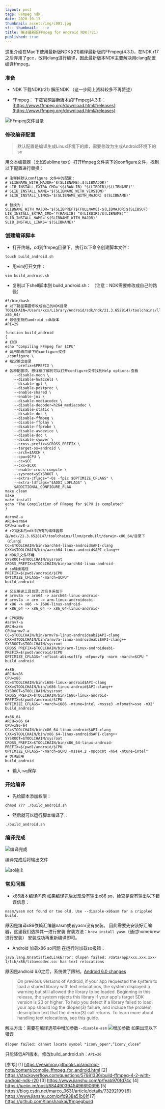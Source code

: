 ```yaml
---
layout: post
tags: FFmpeg ndk
date: 2020-10-13
thumbnail: assets/img/c001.jpg
<!-- thumbnail:  -->
title: 编译最新版FFmpeg for Android NDK(r21)
published: true
---
```


这里介绍在Mac下使用最新版NDK(r21)编译最新版的FFmpeg(4.3.1)，在NDK r17之后弃用了gcc，改用clang进行编译，因此最新版本NDK主要解决用clang配置编译ffmpeg。

<!--more-->

### 准备
- NDK
下载NDK(r21)
解压NDK
（这一步网上资料较多不再赘述）

- FFmpeg：
下载官网最新版本的FFmpeg(4.3.1)：[https://www.ffmpeg.org/download.html#releases](https://www.ffmpeg.org/download.html#releases)

![FFmpeg文件目录](https://upload-images.jianshu.io/upload_images/11201276-504346ea272e9473.png?imageMogr2/auto-orient/strip%7CimageView2/2/w/840)

### 修改编译配置
> 默认配置是编译生成Linux环境下的库，需要修改为生成Android环境下的so

用文本编辑器（比如Sublime text）打开ffmpeg文件夹下的configure文件，找到以下配置进行替换：
```
# 注释掉默认configure 文件中的配置：
# SLIBNAME_WITH_MAJOR='$(SLIBNAME).$(LIBMAJOR)'
# LIB_INSTALL_EXTRA_CMD='$$(RANLIB) "$(LIBDIR)/$(LIBNAME)"'
# SLIB_INSTALL_NAME='$(SLIBNAME_WITH_VERSION)'
# SLIB_INSTALL_LINKS='$(SLIBNAME_WITH_MAJOR) $(SLIBNAME)'

# 替换为：
SLIBNAME_WITH_MAJOR='$(SLIBPREF)$(FULLNAME)-$(LIBMAJOR)$(SLIBSUF)'
LIB_INSTALL_EXTRA_CMD='?(RANLIB) "$(LIBDIR)/$(LIBNAME)"'
SLIB_INSTALL_NAME='$(SLIBNAME_WITH_MAJOR)'
SLIB_INSTALL_LINKS='$(SLIBNAME)'
```
### 创建编译脚本
- 打开终端，cd到ffmpeg目录下，执行以下命令创建脚本文件：
```
touch build_android.sh
```
- 用vim打开文件：
```
vim build_android.sh
```

- 复制以下shell脚本到 build_android.sh：
（注意：NDK需要修改成自己的路径）
```
#!/bin/bash
# 以下路径需要修改成自己的NDK目录
TOOLCHAIN=/Users/xxx/Library/Android/sdk/ndk/21.3.6528147/toolchains/llvm/prebuilt/darwin-x86_64/
# 最低支持的android sdk版本
API=29

function build_android
{
# 打印
echo "Compiling FFmpeg for $CPU"
# 调用同级目录下的configure文件
./configure \
# 指定输出目录
    --prefix=$PREFIX \
# 各种配置项，想详细了解的可以打开configure文件找到Help options:查看
    --disable-neon \
    --disable-hwaccels \
    --disable-gpl \
    --disable-postproc \
    --enable-shared \
    --enable-jni \
    --disable-mediacodec \
    --disable-decoder=h264_mediacodec \
    --disable-static \
    --disable-doc \
    --disable-ffmpeg \
    --disable-ffplay \
    --disable-ffprobe \
    --disable-avdevice \
    --disable-doc \
    --disable-symver \
    --cross-prefix=$CROSS_PREFIX \
    --target-os=android \
    --arch=$ARCH \
    --cpu=$CPU \
    --cc=$CC
    --cxx=$CXX
    --enable-cross-compile \
    --sysroot=$SYSROOT \
    --extra-cflags="-Os -fpic $OPTIMIZE_CFLAGS" \
    --extra-ldflags="$ADDI_LDFLAGS" \
    $ADDITIONAL_CONFIGURE_FLAG
make clean
make
make install
echo "The Compilation of FFmpeg for $CPU is completed"
}

#armv8-a
ARCH=arm64
CPU=armv8-a
# r21版本的ndk中所有的编译器都在/ndk/21.3.6528147/toolchains/llvm/prebuilt/darwin-x86_64/目录下（clang）
CC=$TOOLCHAIN/bin/aarch64-linux-android$API-clang
CXX=$TOOLCHAIN/bin/aarch64-linux-android$API-clang++
# NDK头文件环境
SYSROOT=$TOOLCHAIN/sysroot
CROSS_PREFIX=$TOOLCHAIN/bin/aarch64-linux-android-
# so输出路径
PREFIX=$(pwd)/android/$CPU
OPTIMIZE_CFLAGS="-march=$CPU"
build_android

# 交叉编译工具目录,对应关系如下
# armv8a -> arm64 -> aarch64-linux-android-
# armv7a -> arm -> arm-linux-androideabi-
# x86 -> x86 -> i686-linux-android-
# x86_64 -> x86_64 -> x86_64-linux-android-

# CPU架构
#armv7-a
ARCH=arm
CPU=armv7-a
CC=$TOOLCHAIN/bin/armv7a-linux-androideabi$API-clang
CXX=$TOOLCHAIN/bin/armv7a-linux-androideabi$API-clang++
SYSROOT=$TOOLCHAIN/sysroot
CROSS_PREFIX=$TOOLCHAIN/bin/arm-linux-androideabi-
PREFIX=$(pwd)/android/$CPU
OPTIMIZE_CFLAGS="-mfloat-abi=softfp -mfpu=vfp -marm -march=$CPU "
build_android

#x86
ARCH=x86
CPU=x86
CC=$TOOLCHAIN/bin/i686-linux-android$API-clang
CXX=$TOOLCHAIN/bin/i686-linux-android$API-clang++
SYSROOT=$TOOLCHAIN/sysroot
CROSS_PREFIX=$TOOLCHAIN/bin/i686-linux-android-
PREFIX=$(pwd)/android/$CPU
OPTIMIZE_CFLAGS="-march=i686 -mtune=intel -mssse3 -mfpmath=sse -m32"
build_android

#x86_64
ARCH=x86_64
CPU=x86-64
CC=$TOOLCHAIN/bin/x86_64-linux-android$API-clang
CXX=$TOOLCHAIN/bin/x86_64-linux-android$API-clang++
SYSROOT=$TOOLCHAIN/sysroot
CROSS_PREFIX=$TOOLCHAIN/bin/x86_64-linux-android-
PREFIX=$(pwd)/android/$CPU
OPTIMIZE_CFLAGS="-march=$CPU -msse4.2 -mpopcnt -m64 -mtune=intel"
# 方法调用
build_android
```

- 输入`:wq`保存

### 开始编译
- 先给脚本添加权限：
```
chmod 777 ./build_android.sh
```
- 然后就可以运行脚本编译了：
```
./build_android.sh
```

### 编译完成
![编译完成](https://upload-images.jianshu.io/upload_images/11201276-267c8aec8fdfe736.png?imageMogr2/auto-orient/strip%7CimageView2/2/w/1240)

编译完成后将输出文件

![so输出](https://upload-images.jianshu.io/upload_images/11201276-e1e7b3e08f44a434.png?imageMogr2/auto-orient/strip%7CimageView2/2/w/1240)

### 常见问题
- x86版本编译问题
如果编译完后发现没有输出x86 so，检查是否有输出以下错误信息：
```
nasm/yasm not found or too old. Use --disable-x86asm for a crippled build.
```
原因是编译x86依赖汇编器nasm或者yasm没有安装。
因此需要先安装好汇编器，这里我们选择其一进行安装
安装方法：`brew install yasm`（通过homebrew 进行安装）
安装成功再重新编译即可。

- Android 加载x86 so问题
在运行时加载so报错：
```
java.lang.UnsatisfiedLinkError: dlopen failed: /data/app/xxx.xxx.xxx-1/lib/x86/libavcodec.so: has text relocations
```
原因是android 6.0之后，系统做了限制。[Android 6.0 changes](https://developer.android.com/about/versions/marshmallow/android-6.0-changes.html)
> On previous versions of Android, if your app requested the system to load a shared library with text relocations, the system displayed a warning but still allowed the library to be loaded. Beginning in this release, the system rejects this library if your app's target SDK version is 23 or higher. To help you detect if a library failed to load, your app should log the dlopen(3) failure, and include the problem description text that the dlerror(3) call returns. To learn more about handling text relocations, see this guide.

解决方法：需要在编译选项中增加参数`--disable-asm`
![增加参数](https://upload-images.jianshu.io/upload_images/11201276-9b43d1a5ea7adf6f.png?imageMogr2/auto-orient/strip%7CimageView2/2/w/840)
如果出现以下错误
```
dlopen failed: cannot locate symbol "iconv_open"，”iconv_close“
```
只能降低API版本，修改build_android.sh：`API=26`

[参考]
[1] https://yesimroy.gitbooks.io/android-note/content/compile_ffmpeg_for_android.html
[2] https://stackoverflow.com/questions/57681336/build-ffmpeg-4-2-with-android-ndk-r20
[3] https://www.jianshu.com/p/feab970fd74c
[4] https://juejin.im/post/6844903945496690696
[5] https://blog.csdn.net/marco_0631/article/details/73292199
[6] https://www.jianshu.com/p/fd938a51b01f
[7] https://github.com/tianshaokai/ffmpegbuild